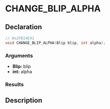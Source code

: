 # CHANGE_BLIP_ALPHA

## Declaration
```cpp
// 0x2FB14E41
void CHANGE_BLIP_ALPHA(Blip blip, int alpha);
```

### Arguments
- **Blip:** blip
- **int:** alpha

### Results

## Description
